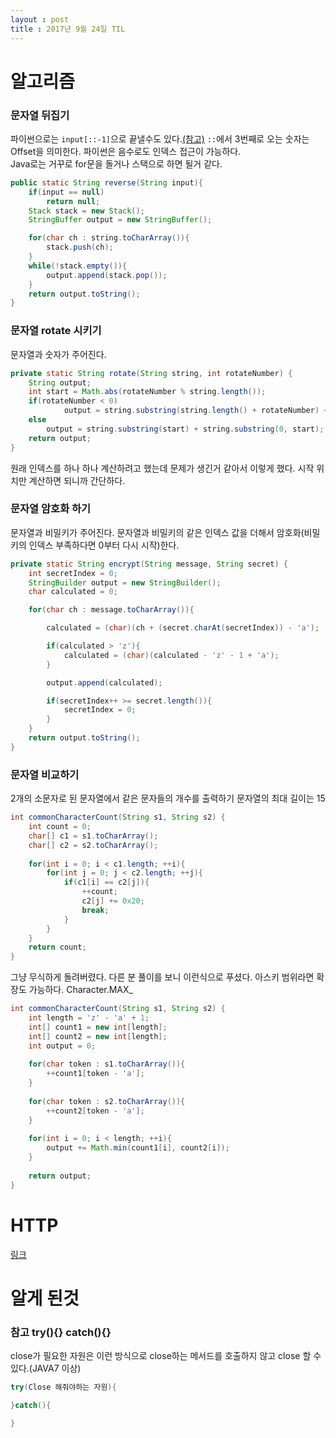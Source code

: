 ```yaml
---
layout : post
title : 2017년 9월 24일 TIL
---
```


# 알고리즘
### 문자열 뒤집기
파이썬으로는 `input[::-1]`으로 끝낼수도 있다.[(참고)](http://pythoncentral.io/cutting-and-slicing-strings-in-python/)
`::`에서 3번째로 오는 숫자는 Offset을 의미한다. 파이썬은 음수로도 인덱스 접근이 가능하다.  
Java로는 거꾸로 for문을 돌거나 스택으로 하면 될거 같다. 

```java
public static String reverse(String input){
    if(input == null)
        return null;
    Stack stack = new Stack();
    StringBuffer output = new StringBuffer();

    for(char ch : string.toCharArray()){
        stack.push(ch);
    }
    while(!stack.empty()){
        output.append(stack.pop());
    }
    return output.toString();
}
```

### 문자열 rotate 시키기
문자열과 숫자가 주어진다. 
```java
private static String rotate(String string, int rotateNumber) {
    String output;
    int start = Math.abs(rotateNumber % string.length());
    if(rotateNumber < 0)
            output = string.substring(string.length() + rotateNumber) + string.substring(0, string.length() + rotateNumber);
    else
        output = string.substring(start) + string.substring(0, start);
    return output;
}
```
원래 인덱스를 하나 하나 계산하려고 했는데 문제가 생긴거 같아서 이렇게 했다. 시작 위치만 계산하면 되니까 간단하다. 

### 문자열 암호화 하기
문자열과 비밀키가 주어진다.
문자열과 비밀키의 같은 인덱스 값을 더해서 암호화(비밀키의 인덱스 부족하다면 0부터 다시 시작)한다.
```java
private static String encrypt(String message, String secret) {
    int secretIndex = 0;
    StringBuilder output = new StringBuilder();
    char calculated = 0;

    for(char ch : message.toCharArray()){

        calculated = (char)(ch + (secret.charAt(secretIndex)) - 'a');

        if(calculated > 'z'){
            calculated = (char)(calculated - 'z' - 1 + 'a');
        }

        output.append(calculated);

        if(secretIndex++ >= secret.length()){
            secretIndex = 0;
        }
    }
    return output.toString();
}
```

### 문자열 비교하기 
2개의 소문자로 된 문자열에서 같은 문자들의 개수를 출력하기 문자열의 최대 길이는 15
```java
int commonCharacterCount(String s1, String s2) {
    int count = 0;
    char[] c1 = s1.toCharArray();
    char[] c2 = s2.toCharArray();
    
    for(int i = 0; i < c1.length; ++i){
        for(int j = 0; j < c2.length; ++j){
            if(c1[i] == c2[j]){
                ++count;
                c2[j] += 0x20;
                break;
            }
        }
    }
    return count;
}
```
그냥 무식하게 돌려버렸다. 
다른 분 풀이를 보니 이런식으로 푸셨다. 아스키 범위라면 확장도 가능하다. Character.MAX_
```java
int commonCharacterCount(String s1, String s2) {
    int length = 'z' - 'a' + 1;
    int[] count1 = new int[length];
    int[] count2 = new int[length];
    int output = 0;
    
    for(char token : s1.toCharArray()){
        ++count1[token - 'a'];
    }
    
    for(char token : s2.toCharArray()){
        ++count2[token - 'a'];
    }
    
    for(int i = 0; i < length; ++i){
        output += Math.min(count1[i], count2[i]);
    }
    
    return output;
}
```

# HTTP
[링크](../HTTP공부하기1)

# 알게 된것
### 참고 try(){} catch(){}
close가 필요한 자원은 이런 방식으로 close하는 메서드를 호출하지 않고 close 할 수 있다.(JAVA7 이상)
```java
try(Close 해줘야하는 자원){

}catch(){

}
``` 